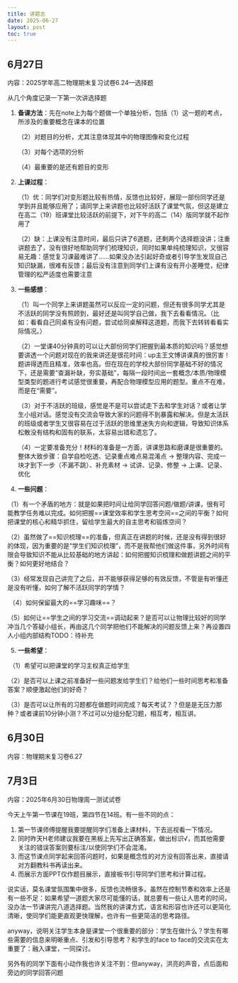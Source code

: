 ```yaml
---
title: 讲题志
date: 2025-06-27
layout: post
toc: true
---
```


## 6月27日

内容：2025学年高二物理期末复习试卷6.24—选择题

从几个角度记录一下第一次讲选择题

1. **备课方法**：先在note上为每个题做一个单独分析，包括（1）这一题的考点，所涉及的重要概念在课本的位置

   （2）对题目的分析，尤其注意体现其中的物理图像和变化过程

   （3）对每个选项的分析

   （4）最重要的是还有题目的变形

2. **上课过程**：

   （1）优：同学们对变形题比较有热情，反馈也比较好，展现一部份同学还是学到并且能够应用了；请同学上来讲题也比较好活跃了课堂气氛，但这是建立在高二（19）班课堂比较活跃的前提下，对下午的高二（14）版同学就不起作用了

   （2）缺：上课没有注意时间，最后只讲了6道题，还剩两个选择题没讲；注重讲题去了，没有很好地帮助同学们梳理知识，同时如果单纯梳理知识，又很容易无趣：感觉复习课最难讲了……如果没办法引起好奇或者引导学生发现自己知识缺漏，很难有反馈；最后没有注意到同学们上课有没有开小差睡觉，纪律管理的松严适度也需要注意

3. **一些感想**：

   （1）叫一个同学上来讲题虽然可以反应一定的问题，但还有很多同学尤其是不活跃的同学没有照顾到，最好还是叫同学自己做，我下去看看情况。（比如：看看自己同桌有没有问题，尝试给同桌解释这道题，而我下去转转看看实际情况。）

   （2）一堂课40分钟真的可以让大部份同学们把握到最本质的知识吗？感觉想要讲透一个问题对现在的我来讲还是很花时间：up主王文博讲课真的很厉害！题讲得透而且精准，效率也高。但在现在的学校大部份同学基础不好的情况下，还是需要“查漏补缺，夯实基础”，每隔一段时间出一套概念/本质/物理模型类型的题进行考试感觉很重要，再配合物理模型应用的题型。重点不在难，而是在“需要”。

   （3）对于不活跃的班级，感觉是不是可以尝试走下去和学生对话？或者让学生小组对话。感觉没有交流会导致大家的问题得不到暴露和解决。但是太活跃的班级或者学生又很容易在过于活跃的思维里迷失方向和逻辑，导致知识体系松散没有结构和固有的联系，太容易出错和遗忘了。

   （4）一定要准备充分！材料的准备是一方面，讲课思路和磨课是很重要的。整体大致步骤：自学自检吃透、记录重点难点易混淆点 $\rightarrow$ 整理内容、完成一块才到下一步（不漏不跳）、补充素材 $\rightarrow$ 试讲、记录、修整  $\rightarrow$ 上课、记录、优化

4. **一些问题**：

​	（1）有一个矛盾的地方：就是如果把时间让给同学回答问题/做题/讲课，很有可能教学任务难以完成。如何把握==课堂效率和学生思考空间==之间的平衡？如何把课堂的核心和精华抓住，留给学生最大的自主思考和锻炼空间？

​	（2）虽然做了==知识梳理==的准备，但真正在讲题的时候，还是没有得到很好的体现，因为重要的是“学生们知识梳理”，而不是我帮他们做这件事，另外时间有限会导致知识不能从比较基础的地方讲起：如何把握知识梳理和做题讲题之间的平衡？如何更好地结合？

​	（3）经常发现自己讲完了之后，并不能够获得足够的有效反馈，不管是有听懂还是没有听懂，如何了解不活跃同学的学情？

​	（4）如何保留最大的==学习趣味==？

​	（5）如何让==学生之间的学习交流==调动起来？是否可以让物理比较好的同学冲当几个答疑小组长，再由这几个同学把他们不能解决的问题反馈上来？再设置四人小组内部结构TODO：待补充 

5. **一些希望**：

​	（1）希望可以把课堂的学习主权真正给学生

​	（2）是否可以上课之前准备好一些问题发给学生们？给他们一些时间思考和准备答案？顺便激起他们的好奇？

​	（3）是否可以让所有的习题都在做题时间完成？每天考试？？但是是无压力那种？或者课前10分钟小测？不过可以分组分配习题，相互考，相互讲。



## 6月30日

内容：物理期末复习卷6.27

## 7月3日

内容：2025年6月30日物理周一测试试卷

今天上午第一节课在19班，第四节在14班。有一些不同的点：

1. 第一节课师傅提醒我要提醒同学们准备上课材料，下去巡视看一下情况。
2. 同时昨天H老师建议我要在黑板上先写出正确答案，做出标识√，而其他需要关注的错误答案则要标注/以使同学们不会混淆。
3. 而这节课点同学起来回答问题时，如果是概念性的对方没有回答出来，直接请对方翻教科书再读出来。
4. 而展示方面PPT仅作题目展示，直接板书引导同学们思考和计算过程。

说实话，莫名课堂氛围集中很多，反馈也流畅很多。虽然在控制节奏和效率上还是有一些不足：如果希望一道题大家尽可能懂的话，就总要有一些让人思考的时间，没办法一节课讲完八道选择题。当然我的讲课方式，语言和形容也许还可以更简化清晰，使同学们能更直观更快理解，也许有一些更简洁的思考路径。

anyway，说明关注学生本身是课堂一个很重要的部分：学生在做什么？学生有哪些需要的信息来明晰重点、引发和引导思考？和学生的face to face的交流实在太重要了：融入课堂，一同探讨。

另外有的同学下面有小动作我也许关注不到：但anyway，洪亮的声音，点后面和旁边的同学回答问题

